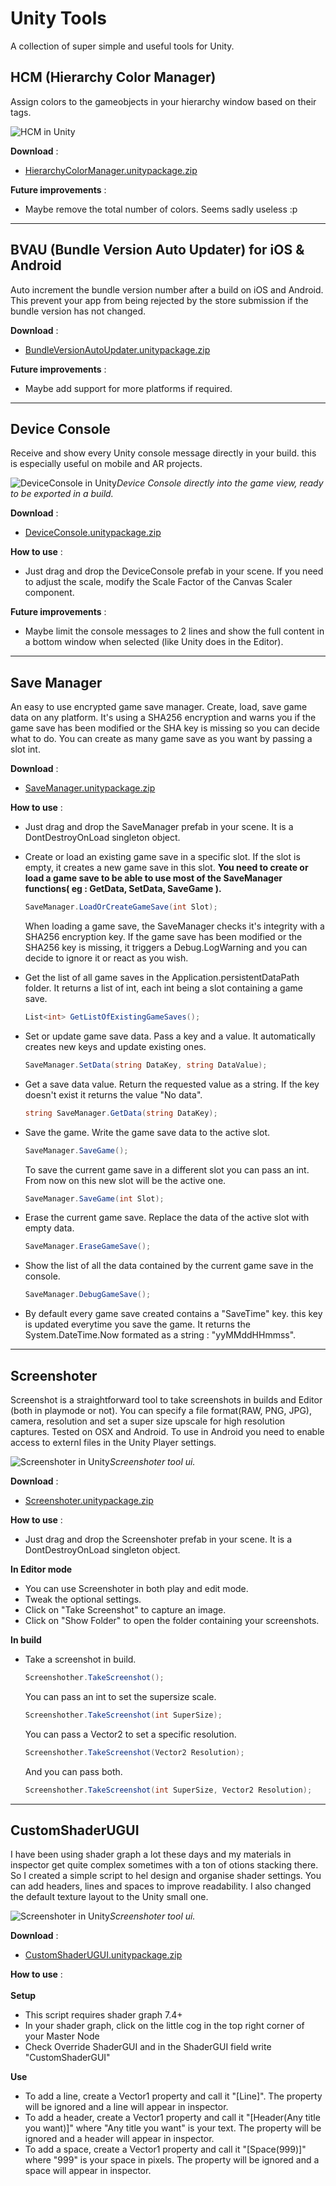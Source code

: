 # Unity Tools
A collection of super simple and useful tools for Unity.


## HCM (Hierarchy Color Manager)
Assign colors to the gameobjects in your hierarchy window based on their tags.

![HCM in Unity](https://ferdinanddervieux.com/ImageHosting/HCM2.png)

**Download** :
- [HierarchyColorManager.unitypackage.zip](https://github.com/dyfer08/UnityTools/raw/master/Unity%20Tools/Assets/Unity%20Packages/HierarchyColorManager.unitypackage.zip)

**Future improvements** :
- Maybe remove the total number of colors. Seems sadly useless :p

---

## BVAU (Bundle Version Auto Updater) for iOS & Android
Auto increment the bundle version number after a build on iOS and Android. This prevent your app from being rejected by the store submission if the bundle version has not changed.

**Download** :
- [BundleVersionAutoUpdater.unitypackage.zip](https://github.com/dyfer08/UnityTools/raw/master/Unity%20Tools/Assets/Unity%20Packages/BundleVersionAutoUpdater.unitypackage.zip)

**Future improvements** :
- Maybe add support for more platforms if required.

---

## Device Console
Receive and show every Unity console message directly in your build. this is especially useful on mobile and AR projects.

![DeviceConsole in Unity](https://ferdinanddervieux.com/ImageHosting/DeviceConsole.png)*Device Console directly into the game view, ready to be exported in a build.*

**Download** :
- [DeviceConsole.unitypackage.zip](https://github.com/dyfer08/UnityTools/raw/master/Unity%20Tools/Assets/Unity%20Packages/DeviceConsole.unitypackage.zip)

**How to use** :
- Just drag and drop the DeviceConsole prefab in your scene. If you need to adjust the scale, modify the Scale Factor of the Canvas Scaler component.

**Future improvements** :
- Maybe limit the console messages to 2 lines and show the full content in a bottom window when selected (like Unity does in the Editor).

---

## Save Manager
An easy to use encrypted game save manager. Create, load, save game data on any platform. It's using a SHA256 encryption and warns you if the game save has been modified or the SHA key is missing so you can decide what to do. You can create as many game save as you want by passing a slot int.

**Download** :
- [SaveManager.unitypackage.zip](https://github.com/dyfer08/UnityTools/raw/master/Unity%20Tools/Assets/Unity%20Packages/SaveManager.unitypackage.zip)

**How to use** :
- Just drag and drop the SaveManager prefab in your scene. It is a DontDestroyOnLoad singleton object.
- Create or load an existing game save in a specific slot. If the slot is empty, it creates a new game save in this slot.
**You need to create or load a game save to be able to use most of the SaveManager functions( eg : GetData, SetData, SaveGame ).**
  ```csharp
  SaveManager.LoadOrCreateGameSave(int Slot);
  ```
  When loading a game save, the SaveManager checks it's integrity with a SHA256 encryption key. If the game save has been modified or the SHA256 key is missing, it triggers a Debug.LogWarning and you can decide to ignore it or react as you wish.

- Get the list of all game saves in the Application.persistentDataPath folder. It returns a list of int, each int being a slot containing a game save.
  ```csharp
  List<int> GetListOfExistingGameSaves();
  ```
- Set or update game save data. Pass a key and a value. It automatically creates new keys and update existing ones.
  ```csharp
  SaveManager.SetData(string DataKey, string DataValue);
  ```
- Get a save data value. Return the requested value as a string. If the key doesn't exist it returns the value "No data".
  ```csharp
  string SaveManager.GetData(string DataKey);
  ```
- Save the game. Write the game save data to the active slot.
  ```csharp
  SaveManager.SaveGame();
  ```
  To save the current game save in a different slot you can pass an int. From now on this new slot will be the active one.
  ```csharp
  SaveManager.SaveGame(int Slot);
  ```  
- Erase the current game save. Replace the data of the active slot with empty data.
  ```csharp
  SaveManager.EraseGameSave();
  ```
- Show the list of all the data contained by the current game save in the console.
  ```csharp
  SaveManager.DebugGameSave();
  ```
- By default every game save created contains a "SaveTime" key. this key is updated everytime you save the game. It returns the System.DateTime.Now formated as a string : "yyMMddHHmmss".

---

## Screenshoter
Screenshot is a straightforward tool to take screenshots in builds and Editor (both in playmode or not). You can specify a file format(RAW, PNG, JPG), camera, resolution and set a super size upscale for high resolution captures. Tested on OSX and Android. To use in Android you need to enable access to externl files in the Unity Player settings.

![Screenshoter in Unity](https://ferdinanddervieux.com/ImageHosting/Screenshoter2.png)*Screenshoter tool ui.*

**Download** :
- [Screenshoter.unitypackage.zip](https://github.com/dyfer08/UnityTools/raw/master/Unity%20Tools/Assets/Unity%20Packages/Screenshoter.unitypackage.zip)

**How to use** :
- Just drag and drop the Screenshoter prefab in your scene. It is a DontDestroyOnLoad singleton object.

  
**In Editor mode**
- You can use Screenshoter in both play and edit mode.
- Tweak the optional settings.
- Click on "Take Screenshot" to capture an image.
- Click on "Show Folder" to open the folder containing your screenshots.

  
**In build**
- Take a screenshot in build.
  ```csharp
  Screenshother.TakeScreenshot();
  ```
  You can pass an int to set the supersize scale.
  ```csharp
  Screenshother.TakeScreenshot(int SuperSize);
  ```
  You can pass a Vector2 to set a specific resolution.
  ```csharp
  Screenshother.TakeScreenshot(Vector2 Resolution);
  ```
  And you can pass both.
  ```csharp
  Screenshother.TakeScreenshot(int SuperSize, Vector2 Resolution);
  ```

---

## CustomShaderUGUI
I have been using shader graph a lot these days and my materials in inspector get quite complex sometimes with a ton of otions stacking there. So I created a simple script to hel design and organise shader settings. You can add headers, lines and spaces to improve readability. I also changed the default texture layout to the Unity small one.

![Screenshoter in Unity](https://ferdinanddervieux.com/ImageHosting/Screenshoter2.png)*Screenshoter tool ui.*

**Download** :
- [CustomShaderUGUI.unitypackage.zip](https://github.com/dyfer08/UnityTools/raw/master/Unity%20Tools/Assets/Unity%20Packages/CustomShaderUGUI.unitypackage.zip)

**How to use** :<br>
<br>
**Setup**
- This script requires shader graph 7.4+
- In your shader graph, click on the little cog in the top right corner of your Master Node
- Check Override ShaderGUI and in the ShaderGUI field write "CustomShaderGUI"

**Use**
- To add a line, create a Vector1 property and call it "[Line]". The property will be ignored and a line will appear in inspector.
- To add a header, create a Vector1 property and call it "[Header(Any title you want)]" where "Any title you want" is your text. The property will be ignored and a header will appear in inspector.
- To add a space, create a Vector1 property and call it "[Space(999)]" where "999" is your space in pixels. The property will be ignored and a space will appear in inspector.
